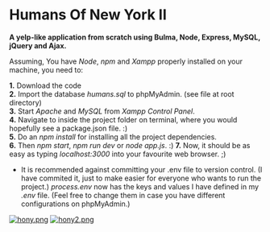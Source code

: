 # Humans Of New York II
**A yelp-like application from scratch using Bulma, Node, Express, MySQL, jQuery and Ajax.**

Assuming, You have *Node*, *npm* and *Xampp* properly installed on your machine, you need to:

**1.** Download the code  
**2.** Import the database *humans.sql* to phpMyAdmin. (see file at root directory)  
**3.** Start *Apache* and *MySQL* from *Xampp Control Panel*.  
**4.** Navigate to inside the project folder on terminal, where you would hopefully see a package.json file. :)  
**5.** Do an *npm install* for installing all the project dependencies.  
**6.** Then *npm start*, *npm run dev* or *node app.js*. :)
**7.** Now, it should be as easy as typing *localhost:3000* into your favourite web browser. ;)

* It is recommended against committing your .env file to version control. (I have commited it, just to make easier for everyone who wants to run the project.)
*process.env* now has the keys and values I have defined in my *.env* file. (Feel free to change them in case you have different configurations on phpMyAdmin.)

[![hony.png](https://i.postimg.cc/qRw1kK36/hony.png)](https://i.postimg.cc/qRw1kK36/hony.png)
[![hony2.png](https://i.postimg.cc/C5Bq085x/hony2.png)](https://i.postimg.cc/C5Bq085x/hony2.png)
